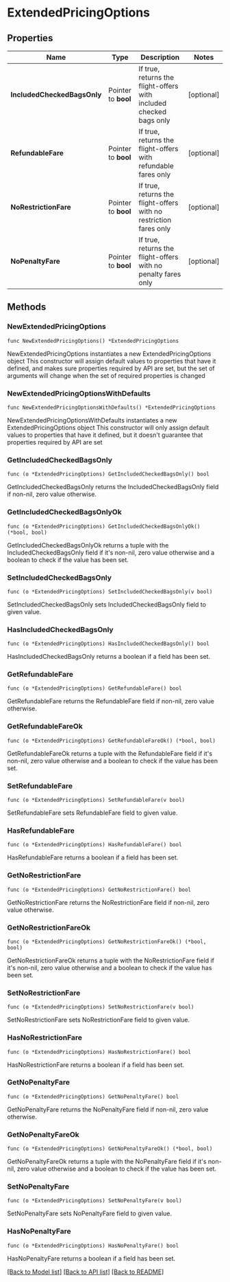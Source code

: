 # ExtendedPricingOptions

## Properties

Name | Type | Description | Notes
------------ | ------------- | ------------- | -------------
**IncludedCheckedBagsOnly** | Pointer to **bool** | If true, returns the flight-offers with included checked bags only | [optional] 
**RefundableFare** | Pointer to **bool** | If true, returns the flight-offers with refundable fares only | [optional] 
**NoRestrictionFare** | Pointer to **bool** | If true, returns the flight-offers with no restriction fares only | [optional] 
**NoPenaltyFare** | Pointer to **bool** | If true, returns the flight-offers with no penalty fares only | [optional] 

## Methods

### NewExtendedPricingOptions

`func NewExtendedPricingOptions() *ExtendedPricingOptions`

NewExtendedPricingOptions instantiates a new ExtendedPricingOptions object
This constructor will assign default values to properties that have it defined,
and makes sure properties required by API are set, but the set of arguments
will change when the set of required properties is changed

### NewExtendedPricingOptionsWithDefaults

`func NewExtendedPricingOptionsWithDefaults() *ExtendedPricingOptions`

NewExtendedPricingOptionsWithDefaults instantiates a new ExtendedPricingOptions object
This constructor will only assign default values to properties that have it defined,
but it doesn't guarantee that properties required by API are set

### GetIncludedCheckedBagsOnly

`func (o *ExtendedPricingOptions) GetIncludedCheckedBagsOnly() bool`

GetIncludedCheckedBagsOnly returns the IncludedCheckedBagsOnly field if non-nil, zero value otherwise.

### GetIncludedCheckedBagsOnlyOk

`func (o *ExtendedPricingOptions) GetIncludedCheckedBagsOnlyOk() (*bool, bool)`

GetIncludedCheckedBagsOnlyOk returns a tuple with the IncludedCheckedBagsOnly field if it's non-nil, zero value otherwise
and a boolean to check if the value has been set.

### SetIncludedCheckedBagsOnly

`func (o *ExtendedPricingOptions) SetIncludedCheckedBagsOnly(v bool)`

SetIncludedCheckedBagsOnly sets IncludedCheckedBagsOnly field to given value.

### HasIncludedCheckedBagsOnly

`func (o *ExtendedPricingOptions) HasIncludedCheckedBagsOnly() bool`

HasIncludedCheckedBagsOnly returns a boolean if a field has been set.

### GetRefundableFare

`func (o *ExtendedPricingOptions) GetRefundableFare() bool`

GetRefundableFare returns the RefundableFare field if non-nil, zero value otherwise.

### GetRefundableFareOk

`func (o *ExtendedPricingOptions) GetRefundableFareOk() (*bool, bool)`

GetRefundableFareOk returns a tuple with the RefundableFare field if it's non-nil, zero value otherwise
and a boolean to check if the value has been set.

### SetRefundableFare

`func (o *ExtendedPricingOptions) SetRefundableFare(v bool)`

SetRefundableFare sets RefundableFare field to given value.

### HasRefundableFare

`func (o *ExtendedPricingOptions) HasRefundableFare() bool`

HasRefundableFare returns a boolean if a field has been set.

### GetNoRestrictionFare

`func (o *ExtendedPricingOptions) GetNoRestrictionFare() bool`

GetNoRestrictionFare returns the NoRestrictionFare field if non-nil, zero value otherwise.

### GetNoRestrictionFareOk

`func (o *ExtendedPricingOptions) GetNoRestrictionFareOk() (*bool, bool)`

GetNoRestrictionFareOk returns a tuple with the NoRestrictionFare field if it's non-nil, zero value otherwise
and a boolean to check if the value has been set.

### SetNoRestrictionFare

`func (o *ExtendedPricingOptions) SetNoRestrictionFare(v bool)`

SetNoRestrictionFare sets NoRestrictionFare field to given value.

### HasNoRestrictionFare

`func (o *ExtendedPricingOptions) HasNoRestrictionFare() bool`

HasNoRestrictionFare returns a boolean if a field has been set.

### GetNoPenaltyFare

`func (o *ExtendedPricingOptions) GetNoPenaltyFare() bool`

GetNoPenaltyFare returns the NoPenaltyFare field if non-nil, zero value otherwise.

### GetNoPenaltyFareOk

`func (o *ExtendedPricingOptions) GetNoPenaltyFareOk() (*bool, bool)`

GetNoPenaltyFareOk returns a tuple with the NoPenaltyFare field if it's non-nil, zero value otherwise
and a boolean to check if the value has been set.

### SetNoPenaltyFare

`func (o *ExtendedPricingOptions) SetNoPenaltyFare(v bool)`

SetNoPenaltyFare sets NoPenaltyFare field to given value.

### HasNoPenaltyFare

`func (o *ExtendedPricingOptions) HasNoPenaltyFare() bool`

HasNoPenaltyFare returns a boolean if a field has been set.


[[Back to Model list]](../README.md#documentation-for-models) [[Back to API list]](../README.md#documentation-for-api-endpoints) [[Back to README]](../README.md)


